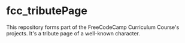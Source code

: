 # fcc_tributePage
This repository forms part of  the FreeCodeCamp Curriculum Course's projects. It's a tribute page of a well-known character.
